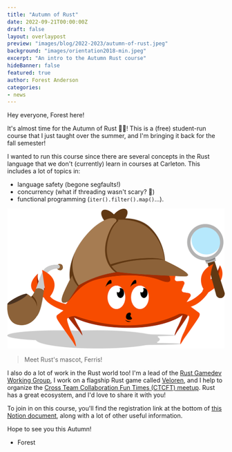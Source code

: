 ```yaml
---
title: "Autumn of Rust"
date: 2022-09-21T00:00:00Z
draft: false
layout: overlaypost
preview: "images/blog/2022-2023/autumn-of-rust.jpeg"
background: "images/orientation2018-min.jpeg"
excerpt: "An intro to the Autumn Rust course"
hideBanner: false
featured: true
author: Forest Anderson
categories:
- news
---
```


Hey everyone, Forest here!

It's almost time for the Autumn of Rust 🍂🦀! This is a (free) student-run
course that I just taught over the summer, and I'm bringing it back for the fall
semester!

I wanted to run this course since there are several concepts in the Rust
language that we don't (currently) learn in courses at Carleton. This includes a
lot of topics in:

- language safety (begone segfaults!)
- concurrency (what if threading wasn't scary? 👻)
- functional programming (`iter().filter().map()`...).

![Ferris the Rust Mascot](/images/blog/2022-2023/ferris-rust.png)

> Meet Rust's mascot, Ferris!

I also do a lot of work in the Rust world too! I'm a lead of the [Rust Gamedev
Working Group](https://www.rust-lang.org/governance/wgs/gamedev), I work on a
flagship Rust game called [Veloren](https://veloren.net/), and I help to
organize the [Cross Team Collaboration Fun Times (CTCFT)
meetup](https://rust-lang.github.io/ctcft/). Rust has a great ecosystem, and I'd
love to share it with you!

To join in on this course, you'll find the registration link at the bottom of
[this Notion
document](https://angelonfira.notion.site/Autumn-of-Rust-267faebf7259486fbf505f64de87b551),
along with a lot of other useful information.

Hope to see you this Autumn!

- Forest
